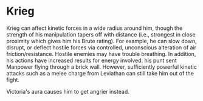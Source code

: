 # Krieg
Krieg can affect kinetic forces in a wide radius around him, though the strength of his manipulation tapers off with distance (i.e., strongest in close proximity which gives him his Brute rating). For example, he can slow down, disrupt, or deflect hostile forces via controlled, unconscious alteration of air friction/resistance. Hostile enemies may have trouble breathing. In addition, his actions have increased results for energy involved: his punt sent Manpower flying through a brick wall. However, sufficiently powerful kinetic attacks such as a melee charge from Leviathan can still take him out of the fight.

Victoria's aura causes him to get angrier instead.
